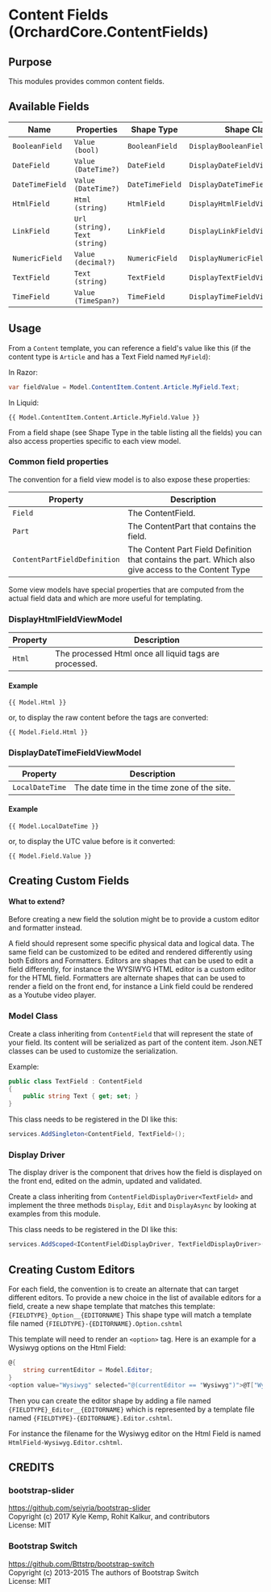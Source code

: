 # Content Fields (OrchardCore.ContentFields)

## Purpose

This modules provides common content fields.

## Available Fields

| Name | Properties | Shape Type | Shape Class |
| --- | --- | --- | --- |
| `BooleanField` | `Value (bool)` | `BooleanField` | `DisplayBooleanFieldViewModel` |
| `DateField` | `Value (DateTime?)` | `DateField` | `DisplayDateFieldViewModel` |
| `DateTimeField` | `Value (DateTime?)` | `DateTimeField` | `DisplayDateTimeFieldViewModel` |
| `HtmlField` | `Html (string)` | `HtmlField` | `DisplayHtmlFieldViewModel` |
| `LinkField` | `Url (string), Text (string)` | `LinkField` | `DisplayLinkFieldViewModel` |
| `NumericField` | `Value (decimal?)` | `NumericField` | `DisplayNumericFieldViewModel` |
| `TextField` | `Text (string)` | `TextField` | `DisplayTextFieldViewModel` |
| `TimeField` | `Value (TimeSpan?)` | `TimeField` | `DisplayTimeFieldViewModel` |

## Usage

From a `Content` template, you can reference a field's value like this
(if the content type is `Article` and has a Text Field named `MyField`):

In Razor:

```csharp
var fieldValue = Model.ContentItem.Content.Article.MyField.Text;
```

In Liquid:

```liquid
{{ Model.ContentItem.Content.Article.MyField.Value }}
```

From a field shape (see Shape Type in the table listing all the fields) you can also access properties specific to each view model.

### Common field properties
The convention for a field view model is to also expose these properties:

| Property | Description |
| --- | --- |
| `Field` | The ContentField. |
| `Part` | The ContentPart that contains the field. |
| `ContentPartFieldDefinition` | The Content Part Field Definition that contains the part. Which also give access to the Content Type |

Some view models have special properties that are computed from the actual field data and which are more useful for templating.

### DisplayHtmlFieldViewModel

| Property | Description |
| --- | --- |
| `Html` | The processed Html once all liquid tags are processed. |

#### Example

```liquid
{{ Model.Html }}
```

or, to display the raw content before the tags are converted:

```liquid
{{ Model.Field.Html }}
```

### DisplayDateTimeFieldViewModel

| Property | Description |
| --- | --- |
| `LocalDateTime` | The date time in the time zone of the site. |

#### Example

```liquid
{{ Model.LocalDateTime }}
```

or, to display the UTC value before is it converted:

```liquid
{{ Model.Field.Value }}
```

## Creating Custom Fields

#### What to extend?
Before creating a new field the solution might be to provide a custom editor and formatter 
instead.

A field should represent some specific physical data and logical data. The same field can be customized
to be edited and rendered differently using both Editors and Formatters. Editors are shapes that can
be used to edit a field differently, for instance the WYSIWYG HTML editor is a custom editor for the HTML
field. Formatters are alternate shapes that can be used to render a field on the front end, for instance
a Link field could be rendered as a Youtube video player. 

### Model Class

Create a class inheriting from `ContentField` that will represent the state of your field.
Its content will be serialized as part of the content item.
Json.NET classes can be used to customize the serialization.

Example:
```csharp
public class TextField : ContentField
{
    public string Text { get; set; }
}

```

This class needs to be registered in the DI like this:
```csharp
services.AddSingleton<ContentField, TextField>();
```

### Display Driver

The display driver is the component that drives how the field is displayed on the front end, edited on
the admin, updated and validated.

Create a class inheriting from `ContentFieldDisplayDriver<TextField>` and implement the three methods 
`Display`, `Edit` and `DisplayAsync` by looking at examples from this module.

This class needs to be registered in the DI like this:
```csharp
services.AddScoped<IContentFieldDisplayDriver, TextFieldDisplayDriver>();
```

## Creating Custom Editors

For each field, the convention is to create an alternate that can target different editors. To provide
a new choice in the list of available editors for a field, create a new shape template that matches this
template: `{FIELDTYPE}_Option__{EDITORNAME}`
This shape type will match a template file named `{FIELDTYPE}-{EDITORNAME}.Option.cshtml`

This template will need to render an `<option>` tag. Here is an example for a Wysiwyg options on the 
Html Field:
```csharp
@{
    string currentEditor = Model.Editor;
}
<option value="Wysiwyg" selected="@(currentEditor == "Wysiwyg")">@T["Wysiwyg editor"]</option>
```

Then you can create the editor shape by adding a file named `{FIELDTYPE}_Editor__{EDITORNAME}` which is
represented by a template file named `{FIELDTYPE}-{EDITORNAME}.Editor.cshtml`. 

For instance the filename for the Wysiwyg editor on the Html Field is named `HtmlField-Wysiwyg.Editor.cshtml`.

## CREDITS

### bootstrap-slider
<https://github.com/seiyria/bootstrap-slider>  
Copyright (c) 2017 Kyle Kemp, Rohit Kalkur, and contributors  
License: MIT

### Bootstrap Switch
<https://github.com/Bttstrp/bootstrap-switch>  
Copyright (c) 2013-2015 The authors of Bootstrap Switch  
License: MIT
